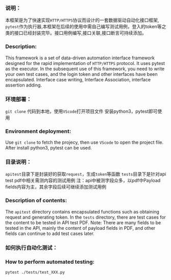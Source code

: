 ### 说明：
本框架是为了快速实现`HTTP/HTTPS`协议而设计的一套数据驱动自动化接口框架, `pytest`作为执行器,本框架在后续的使用中需自己编写测试用例，登入的token等之类的接口已经封装完毕。接口用例编写,接口关联,接口断言可持续添加。

### Description:
This framework is a set of data-driven automation interface framework designed for the rapid implementation of `HTTP/HTTPS` protocol. It uses pytest as the executor. In the subsequent use of this framework, you need to write your own test cases, and the login token and other interfaces have been encapsulated. Interface case writing, Interface Association, interface assertion adding.

### 环境部署：
`git clone` 代码到本地，使用`VScode`打开项目文件
安装python3，pytest即可使用

### Environment deployment:
Use `git clone` to fetch the projecy, then use `VScode` to open the project file.
After install python3, pytest can be used.


### 目录说明：
`apitest`目录下是封装好的获取`request`，生成`token`等函数
`tests`目录下是针对api test pdf中相关需测内容的测试用例
注：api中被测字段众多，以pdf中Payload fields内容为主，其余字段后续可继续添加测试用例

### Description of contents:
The `apitest` directory contains encapsulated functions such as obtaining request and generating token.
In the `tests` directory, there are test cases for the content to be tested in API test PDF.
Note: There are many fields to be tested in the API, mainly the content of payload fields in PDF, and other fields can continue to add test cases later.

### 如何执行自动化测试：
### How to perform automated testing:

```bash
pytest ./tests/test_XXX.py
```